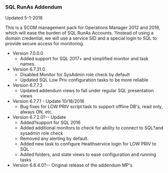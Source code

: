 ### SQL RunAs Addendum

Updated 5-1-2018

This is a SCOM management pack for Operations Manager 2012 and 2016, which will ease the burden of SQL RunAs Accounts. ?Instead of using a domain credential, we will use a service SID and a special login to SQL to provide secure access for monitoring.
-   Version 7.0.0.0
    -   Added support for SQL 2017+ and simplified monitor and task names.
-   Version 6.7.31.0
    -   Disabled Monitor for SysAdmin role check by default
    -   Updated SQL Low Priv configuration tasks to be more reliable
-   Version 6.7.7.2
    -   Updated addendum views to fall under regular SQL presentation views
-   Version 6.7.7.1 - Update 10/18/2016
    -   Bug fixes for LOW PRIV script task to support offline DB's, read only, always ON, etc.
-   Version 6.7.2.0?-- Update
    -   Added?support for SQL 2016
    -   Added additional monitors to check for ability to connect to SQL?and sysadmin role check
    -   Removed any alerting by default.
    -   Added new task to configure Healthservice login for LOW PRIV to SQL
    -   Added folders, and state views to ease configuration and running tasks
-   Version 6.6.4.0?-- Original release of the addendum MP's
